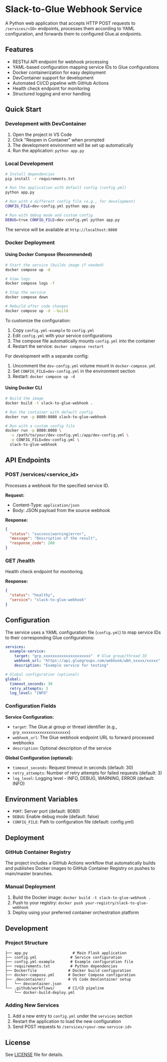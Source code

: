 # Slack-to-Glue Webhook Service

A Python web application that accepts HTTP POST requests to `/services/<ID>` endpoints, processes them according to YAML configuration, and forwards them to configured Glue.ai endpoints.

## Features

- RESTful API endpoint for webhook processing
- YAML-based configuration mapping service IDs to Glue configurations
- Docker containerization for easy deployment
- DevContainer support for development
- Automated CI/CD pipeline with GitHub Actions
- Health check endpoint for monitoring
- Structured logging and error handling

## Quick Start

### Development with DevContainer

1. Open the project in VS Code
2. Click "Reopen in Container" when prompted
3. The development environment will be set up automatically
4. Run the application: `python app.py`

### Local Development

```bash
# Install dependencies
pip install -r requirements.txt

# Run the application with default config (config.yml)
python app.py

# Run with a different config file (e.g., for development)
CONFIG_FILE=dev-config.yml python app.py

# Run with debug mode and custom config
DEBUG=true CONFIG_FILE=dev-config.yml python app.py
```

The service will be available at `http://localhost:8080`

### Docker Deployment

#### Using Docker Compose (Recommended)

```bash
# Start the service (builds image if needed)
docker compose up -d

# View logs
docker compose logs -f

# Stop the service
docker compose down

# Rebuild after code changes
docker compose up -d --build
```

To customize the configuration:
1. Copy `config.yml-example` to `config.yml`
2. Edit `config.yml` with your service configurations
3. The compose file automatically mounts `config.yml` into the container
4. Restart the service: `docker compose restart`

For development with a separate config:
1. Uncomment the `dev-config.yml` volume mount in `docker-compose.yml`
2. Set `CONFIG_FILE=dev-config.yml` in the environment section
3. Restart: `docker compose up -d`

#### Using Docker CLI

```bash
# Build the image
docker build -t slack-to-glue-webhook .

# Run the container with default config
docker run -p 8080:8080 slack-to-glue-webhook

# Run with a custom config file
docker run -p 8080:8080 \
  -v /path/to/your/dev-config.yml:/app/dev-config.yml \
  -e CONFIG_FILE=dev-config.yml \
  slack-to-glue-webhook
```

## API Endpoints

### POST /services/<service_id>

Processes a webhook for the specified service ID.

**Request:**
- Content-Type: `application/json`
- Body: JSON payload from the source webhook

**Response:**
```json
{
  "status": "success|warning|error",
  "message": "Description of the result",
  "response_code": 200
}
```

### GET /health

Health check endpoint for monitoring.

**Response:**
```json
{
  "status": "healthy",
  "service": "slack-to-glue-webhook"
}
```

## Configuration

The service uses a YAML configuration file (`config.yml`) to map service IDs to their corresponding Glue configurations:

```yaml
services:
  example-service:
    target: "grp_xxxxxxxxxxxxxxxxxxxxx"  # Glue group/thread ID
    webhook_url: "https://api.gluegroups.com/webhook/wbh_xxxxx/xxxxx"
    description: "Example service for testing"

# Global configuration (optional)
global:
  timeout_seconds: 30
  retry_attempts: 3
  log_level: "INFO"
```

### Configuration Fields

**Service Configuration:**
- `target`: The Glue.ai group or thread identifier (e.g., `grp_xxxxxxxxxxxxxxxxxxxxx`)
- `webhook_url`: The Glue webhook endpoint URL to forward processed webhooks
- `description`: Optional description of the service

**Global Configuration (optional):**
- `timeout_seconds`: Request timeout in seconds (default: 30)
- `retry_attempts`: Number of retry attempts for failed requests (default: 3)
- `log_level`: Logging level - INFO, DEBUG, WARNING, ERROR (default: INFO)

## Environment Variables

- `PORT`: Server port (default: 8080)
- `DEBUG`: Enable debug mode (default: false)
- `CONFIG_FILE`: Path to configuration file (default: config.yml)

## Deployment

### GitHub Container Registry

The project includes a GitHub Actions workflow that automatically builds and publishes Docker images to GitHub Container Registry on pushes to main/master branches.

### Manual Deployment

1. Build the Docker image: `docker build -t slack-to-glue-webhook .`
2. Push to your registry: `docker push your-registry/slack-to-glue-webhook`
3. Deploy using your preferred container orchestration platform

## Development

### Project Structure

```
├── app.py                    # Main Flask application
├── config.yml               # Service configuration
├── config.yml-example       # Example configuration file
├── requirements.txt         # Python dependencies
├── Dockerfile              # Docker build configuration
├── docker-compose.yml      # Docker Compose configuration
├── .devcontainer/          # VS Code DevContainer setup
│   └── devcontainer.json
└── .github/workflows/      # CI/CD pipeline
    └── docker-build-deploy.yml
```

### Adding New Services

1. Add a new entry to `config.yml` under the `services` section
2. Restart the application to load the new configuration
3. Send POST requests to `/services/<your-new-service-id>`

## License

See [LICENSE](LICENSE) file for details.
